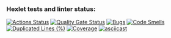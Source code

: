 ### Hexlet tests and linter status:
[![Actions Status](https://github.com/CharNatalia/java-project-71/actions/workflows/hexlet-check.yml/badge.svg)](https://github.com/CharNatalia/java-project-71/actions)
[![Quality Gate Status](https://sonarcloud.io/api/project_badges/measure?project=CharNatalia_java-project-71&metric=alert_status)](https://sonarcloud.io/summary/new_code?id=CharNatalia_java-project-71)
[![Bugs](https://sonarcloud.io/api/project_badges/measure?project=CharNatalia_java-project-71&metric=bugs)](https://sonarcloud.io/summary/new_code?id=CharNatalia_java-project-71)
[![Code Smells](https://sonarcloud.io/api/project_badges/measure?project=CharNatalia_java-project-71&metric=code_smells)](https://sonarcloud.io/summary/new_code?id=CharNatalia_java-project-71)
[![Duplicated Lines (%)](https://sonarcloud.io/api/project_badges/measure?project=CharNatalia_java-project-71&metric=duplicated_lines_density)](https://sonarcloud.io/summary/new_code?id=CharNatalia_java-project-71)
[![Coverage](https://sonarcloud.io/api/project_badges/measure?project=CharNatalia_java-project-71&metric=coverage)](https://sonarcloud.io/summary/new_code?id=CharNatalia_java-project-71)
[![asciicast](https://asciinema.org/a/t589uPxlx1brHZiAafZvJxjGn.svg)](https://asciinema.org/a/t589uPxlx1brHZiAafZvJxjGn)
